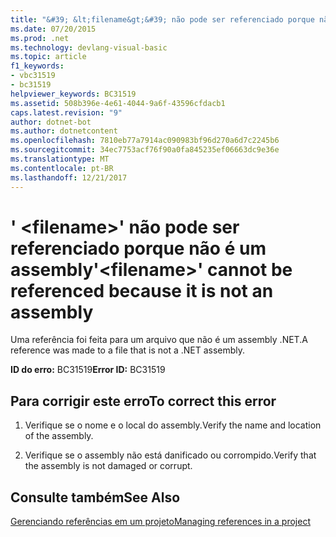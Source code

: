 ```yaml
---
title: "&#39; &lt;filename&gt;&#39; não pode ser referenciado porque não é um assembly"
ms.date: 07/20/2015
ms.prod: .net
ms.technology: devlang-visual-basic
ms.topic: article
f1_keywords:
- vbc31519
- bc31519
helpviewer_keywords: BC31519
ms.assetid: 508b396e-4e61-4044-9a6f-43596cfdacb1
caps.latest.revision: "9"
author: dotnet-bot
ms.author: dotnetcontent
ms.openlocfilehash: 7810eb77a7914ac090983bf96d270a6d7c2245b6
ms.sourcegitcommit: 34ec7753acf76f90a0fa845235ef06663dc9e36e
ms.translationtype: MT
ms.contentlocale: pt-BR
ms.lasthandoff: 12/21/2017
---
```

# <a name="39ltfilenamegt39-cannot-be-referenced-because-it-is-not-an-assembly"></a><span data-ttu-id="b9081-102">&#39; &lt;filename&gt;&#39; não pode ser referenciado porque não é um assembly</span><span class="sxs-lookup"><span data-stu-id="b9081-102">&#39;&lt;filename&gt;&#39; cannot be referenced because it is not an assembly</span></span>
<span data-ttu-id="b9081-103">Uma referência foi feita para um arquivo que não é um assembly .NET.</span><span class="sxs-lookup"><span data-stu-id="b9081-103">A reference was made to a file that is not a .NET assembly.</span></span>  
  
 <span data-ttu-id="b9081-104">**ID do erro:** BC31519</span><span class="sxs-lookup"><span data-stu-id="b9081-104">**Error ID:** BC31519</span></span>  
  
## <a name="to-correct-this-error"></a><span data-ttu-id="b9081-105">Para corrigir este erro</span><span class="sxs-lookup"><span data-stu-id="b9081-105">To correct this error</span></span>  
  
1.  <span data-ttu-id="b9081-106">Verifique se o nome e o local do assembly.</span><span class="sxs-lookup"><span data-stu-id="b9081-106">Verify the name and location of the assembly.</span></span>  
  
2.  <span data-ttu-id="b9081-107">Verifique se o assembly não está danificado ou corrompido.</span><span class="sxs-lookup"><span data-stu-id="b9081-107">Verify that the assembly is not damaged or corrupt.</span></span>  
  
## <a name="see-also"></a><span data-ttu-id="b9081-108">Consulte também</span><span class="sxs-lookup"><span data-stu-id="b9081-108">See Also</span></span>  
 [<span data-ttu-id="b9081-109">Gerenciando referências em um projeto</span><span class="sxs-lookup"><span data-stu-id="b9081-109">Managing references in a project</span></span>](/visualstudio/ide/managing-references-in-a-project)  
 
